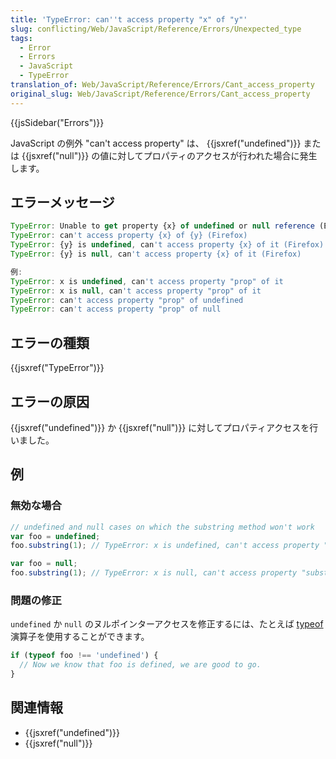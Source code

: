 ```yaml
---
title: 'TypeError: can''t access property "x" of "y"'
slug: conflicting/Web/JavaScript/Reference/Errors/Unexpected_type
tags:
  - Error
  - Errors
  - JavaScript
  - TypeError
translation_of: Web/JavaScript/Reference/Errors/Cant_access_property
original_slug: Web/JavaScript/Reference/Errors/Cant_access_property
---
```

{{jsSidebar("Errors")}}

JavaScript の例外 "can't access property" は、 {{jsxref("undefined")}} または {{jsxref("null")}} の値に対してプロパティのアクセスが行われた場合に発生します。

## エラーメッセージ

```js
TypeError: Unable to get property {x} of undefined or null reference (Edge)
TypeError: can't access property {x} of {y} (Firefox)
TypeError: {y} is undefined, can't access property {x} of it (Firefox)
TypeError: {y} is null, can't access property {x} of it (Firefox)

例:
TypeError: x is undefined, can't access property "prop" of it
TypeError: x is null, can't access property "prop" of it
TypeError: can't access property "prop" of undefined
TypeError: can't access property "prop" of null
```

## エラーの種類

{{jsxref("TypeError")}}

## エラーの原因

{{jsxref("undefined")}} か {{jsxref("null")}} に対してプロパティアクセスを行いました。

## 例

### 無効な場合

```js example-bad
// undefined and null cases on which the substring method won't work
var foo = undefined;
foo.substring(1); // TypeError: x is undefined, can't access property "substring" of it

var foo = null;
foo.substring(1); // TypeError: x is null, can't access property "substring" of it
```

### 問題の修正

`undefined` か `null` のヌルポインターアクセスを修正するには、たとえば [typeof](/ja/docs/Web/JavaScript/Reference/Operators/typeof) 演算子を使用することができます。

```js
if (typeof foo !== 'undefined') {
  // Now we know that foo is defined, we are good to go.
}
```

## 関連情報

- {{jsxref("undefined")}}
- {{jsxref("null")}}
